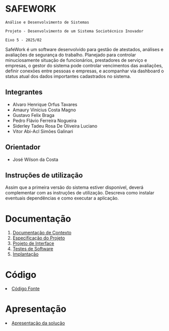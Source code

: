 # SAFEWORK

`Análise e Desenvolvimento de Sistemas`

`Projeto - Desenvolvimento de um Sistema Sociotécnico Inovador`

`Eixo 5 - 2025/02`

SafeWork é um software desenvolvido para gestão de atestados, análises e avaliações de segurança do trabalho.
Planejado para controlar minuciosamente situação de funcionários, prestadores de serviço e empresas, o gestor do sistema pode controlar vencimentos das avaliações, definir conexões entre pessoas e empresas, e acompanhar via dashboard o status atual dos dados importantes cadastrados no sistema.

## Integrantes

* Alvaro Henrique Orfus Tavares
* Amaury Vinícius Costa Magno
* Gustavo Felix Braga
* Pedro Flávio Ferreira Nogueira
* Siderley Tadeu Rosa De Oliveira Luciano
* Vitor Abi-Acl Simões Galinari

## Orientador

* José Wilson da Costa

## Instruções de utilização

Assim que a primeira versão do sistema estiver disponível, deverá complementar com as instruções de utilização. Descreva como instalar eventuais dependências e como executar a aplicação.

# Documentação

<ol>
<li><a href="documentos/01-Documentação de Contexto.md"> Documentação de Contexto</a></li>
<li><a href="documentos/02-Especificação do Projeto.md"> Especificação do Projeto</a></li>
<li><a href="documentos/03-Projeto de Interface.md"> Projeto de Interface</a></li>
<li><a href="documentos/04-Testes de Software.md"> Testes de Software</a></li>
<li><a href="documentos/05-Implantação.md"> Implantação</a></li>
</ol>

# Código

<li><a href="codigo-fonte/README.md"> Código Fonte</a></li>

# Apresentação

<li><a href="apresentacao/README.md"> Apresentação da solução</a></li>
